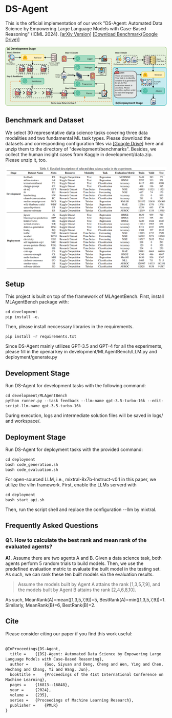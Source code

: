 # DS-Agent

This is the official implementation of our work "DS-Agent: Automated Data Science by Empowering Large Language Models with Case-Based Reasoning" (ICML 2024). [[arXiv Version]](https://arxiv.org/abs/2402.17453) [[Download Benchmark(Google Drive)]](https://drive.google.com/file/d/1xUd1nvCsMLfe-mv9NBBHOAtuYnSMgBGx/view?usp=sharing)

![overview.png](figures/overview.png)

## Benchmark and Dataset

We select 30 representative data science tasks covering three data modalities and two fundamental ML task types. Please download the datasets and corresponding configuration files via [[Google Drive]](https://drive.google.com/file/d/1xUd1nvCsMLfe-mv9NBBHOAtuYnSMgBGx/view?usp=sharing)  here and unzip them to the directory of "development/benchmarks". Besides, we collect the human insight cases from Kaggle in development/data.zip. Please unzip it, too.

![overview.png](figures/task.png)

## Setup

This project is built on top of the framework of MLAgentBench. First, install MLAgentBench package with:

```shell
cd development
pip install -e.
```

Then, please install neccessary libraries in the requirements.

```shell
pip install -r requirements.txt
```

Since DS-Agent mainly utilizes GPT-3.5 and GPT-4 for all the experiments, please fill in the openai key in development/MLAgentBench/LLM.py and deployment/generate.py

## Development Stage

Run DS-Agent for development tasks with the following command:

```shell
cd development/MLAgentBench
python runner.py --task feedback --llm-name gpt-3.5-turbo-16k --edit-script-llm-name gpt-3.5-turbo-16k
```

During execution, logs and intermediate solution files will be saved in logs/ and workspace/. 

## Deployment Stage

Run DS-Agent for deployment tasks with the provided command:

```shell
cd deployment
bash code_generation.sh
bash code_evaluation.sh
```

For open-sourced LLM, i.e., mixtral-8x7b-Instruct-v0.1 in this paper, we utilize the vllm framework. First, enable the LLMs serverd with

```shell
cd deployment
bash start_api.sh
```

Then, run the script shell and replace the configuration --llm by mixtral.

## Frequently Asked Questions

### Q1. How to calculate the best rank and mean rank of the evaluated agents?
**A1.** Assume there are two agents A and B. Given a data science task, both agents perform 5 random trials to build models. Then, we use the predefined evaluation metric to evaluate the built model in the testing set. As such, we can rank these ten built models via the evaluation results.
> Assume the models built by Agent A attains the rank [1,3,5,7,9], and the models built by Agent B attains the rank [2,4,6,8,10].

As such, MeanRank(A)=mean([1,3,5,7,9])=5, BestRank(A)=min([1,3,5,7,9])=1. Similarly, MeanRank(B)=6, BestRank(B)=2.

## Cite

Please consider citing our paper if you find this work useful:

```

@InProceedings{DS-Agent,
  title = 	 {{DS}-Agent: Automated Data Science by Empowering Large Language Models with Case-Based Reasoning},
  author =       {Guo, Siyuan and Deng, Cheng and Wen, Ying and Chen, Hechang and Chang, Yi and Wang, Jun},
  booktitle = 	 {Proceedings of the 41st International Conference on Machine Learning},
  pages = 	 {16813--16848},
  year = 	 {2024},
  volume = 	 {235},
  series = 	 {Proceedings of Machine Learning Research},
  publisher =    {PMLR}
}

```
